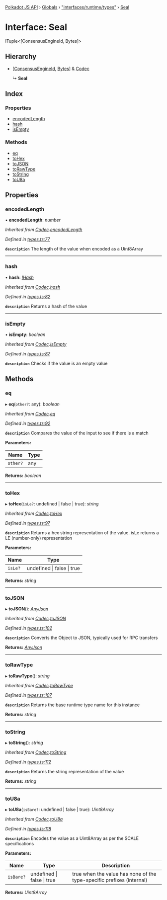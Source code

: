 [Polkadot JS API](../README.md) › [Globals](../globals.md) › ["interfaces/runtime/types"](../modules/_interfaces_runtime_types_.md) › [Seal](_interfaces_runtime_types_.seal.md)

# Interface: Seal

ITuple<[ConsensusEngineId, Bytes]>

## Hierarchy

* [[ConsensusEngineId](_interfaces_runtime_types_.consensusengineid.md), [Bytes](../classes/_primitive_bytes_.bytes.md)] & [Codec](_types_.codec.md)

  ↳ **Seal**

## Index

### Properties

* [encodedLength](_interfaces_runtime_types_.seal.md#encodedlength)
* [hash](_interfaces_runtime_types_.seal.md#hash)
* [isEmpty](_interfaces_runtime_types_.seal.md#isempty)

### Methods

* [eq](_interfaces_runtime_types_.seal.md#eq)
* [toHex](_interfaces_runtime_types_.seal.md#tohex)
* [toJSON](_interfaces_runtime_types_.seal.md#tojson)
* [toRawType](_interfaces_runtime_types_.seal.md#torawtype)
* [toString](_interfaces_runtime_types_.seal.md#tostring)
* [toU8a](_interfaces_runtime_types_.seal.md#tou8a)

## Properties

###  encodedLength

• **encodedLength**: *number*

*Inherited from [Codec](_types_.codec.md).[encodedLength](_types_.codec.md#encodedlength)*

*Defined in [types.ts:77](https://github.com/polkadot-js/api/blob/26be5e0cc5/packages/types/src/types.ts#L77)*

**`description`** The length of the value when encoded as a Uint8Array

___

###  hash

• **hash**: *[IHash](_types_.ihash.md)*

*Inherited from [Codec](_types_.codec.md).[hash](_types_.codec.md#hash)*

*Defined in [types.ts:82](https://github.com/polkadot-js/api/blob/26be5e0cc5/packages/types/src/types.ts#L82)*

**`description`** Returns a hash of the value

___

###  isEmpty

• **isEmpty**: *boolean*

*Inherited from [Codec](_types_.codec.md).[isEmpty](_types_.codec.md#isempty)*

*Defined in [types.ts:87](https://github.com/polkadot-js/api/blob/26be5e0cc5/packages/types/src/types.ts#L87)*

**`description`** Checks if the value is an empty value

## Methods

###  eq

▸ **eq**(`other?`: any): *boolean*

*Inherited from [Codec](_types_.codec.md).[eq](_types_.codec.md#eq)*

*Defined in [types.ts:92](https://github.com/polkadot-js/api/blob/26be5e0cc5/packages/types/src/types.ts#L92)*

**`description`** Compares the value of the input to see if there is a match

**Parameters:**

Name | Type |
------ | ------ |
`other?` | any |

**Returns:** *boolean*

___

###  toHex

▸ **toHex**(`isLe?`: undefined | false | true): *string*

*Inherited from [Codec](_types_.codec.md).[toHex](_types_.codec.md#tohex)*

*Defined in [types.ts:97](https://github.com/polkadot-js/api/blob/26be5e0cc5/packages/types/src/types.ts#L97)*

**`description`** Returns a hex string representation of the value. isLe returns a LE (number-only) representation

**Parameters:**

Name | Type |
------ | ------ |
`isLe?` | undefined &#124; false &#124; true |

**Returns:** *string*

___

###  toJSON

▸ **toJSON**(): *[AnyJson](../modules/_types_.md#anyjson)*

*Inherited from [Codec](_types_.codec.md).[toJSON](_types_.codec.md#tojson)*

*Defined in [types.ts:102](https://github.com/polkadot-js/api/blob/26be5e0cc5/packages/types/src/types.ts#L102)*

**`description`** Converts the Object to JSON, typically used for RPC transfers

**Returns:** *[AnyJson](../modules/_types_.md#anyjson)*

___

###  toRawType

▸ **toRawType**(): *string*

*Inherited from [Codec](_types_.codec.md).[toRawType](_types_.codec.md#torawtype)*

*Defined in [types.ts:107](https://github.com/polkadot-js/api/blob/26be5e0cc5/packages/types/src/types.ts#L107)*

**`description`** Returns the base runtime type name for this instance

**Returns:** *string*

___

###  toString

▸ **toString**(): *string*

*Inherited from [Codec](_types_.codec.md).[toString](_types_.codec.md#tostring)*

*Defined in [types.ts:112](https://github.com/polkadot-js/api/blob/26be5e0cc5/packages/types/src/types.ts#L112)*

**`description`** Returns the string representation of the value

**Returns:** *string*

___

###  toU8a

▸ **toU8a**(`isBare?`: undefined | false | true): *Uint8Array*

*Inherited from [Codec](_types_.codec.md).[toU8a](_types_.codec.md#tou8a)*

*Defined in [types.ts:118](https://github.com/polkadot-js/api/blob/26be5e0cc5/packages/types/src/types.ts#L118)*

**`description`** Encodes the value as a Uint8Array as per the SCALE specifications

**Parameters:**

Name | Type | Description |
------ | ------ | ------ |
`isBare?` | undefined &#124; false &#124; true | true when the value has none of the type-specific prefixes (internal)  |

**Returns:** *Uint8Array*
